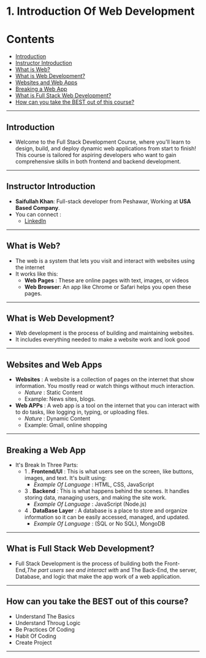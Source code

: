 # 1. **Introduction Of Web Development**
# Contents
 - [Introduction](#Introduction)
 - [Instructor Introduction](#instructor-introduction)
 - [What is Web?](#What-is-Web?)
 - [What is Web Development?](#What-is-Web-Development?)
 - [Websites and Web Apps](#Websites-and-Web-Apps)
 - [Breaking a Web App](#Breaking-a-Web-App)
 - [What is Full Stack Web Development?](#What-is-Full-Stack-Web-Wevelopment?)
 - [How can you take the BEST out of this course?](#How-can-you-take-the-BEST-out-of-this-ourse?)
------
## Introduction
- Welcome to the Full Stack Development Course, where you'll learn to design, build, and deploy dynamic web applications from start to 
  finish! This course is tailored for aspiring developers who want to gain comprehensive skills in both frontend and backend development. 
------
## Instructor Introduction
- **Saifullah Khan**: Full-stack developer from Peshawar, Working at **USA Based  Company**.
- You can connect :
  - [LinkedIn](https://www.linkedin.com/in/saifullah-khan-4aa554231/)
------
## What is Web?
- The web is a system that lets you visit and interact with websites using the internet
- It works like this:
  - **Web Pages**  : These are online pages with text, images, or videos
  - **Web Browser**: An app like Chrome or Safari helps you open these pages. 
------
## What is Web Development?
- Web development is the process of building and maintaining websites.
- It includes everything needed to make a website work and look good
------
## Websites and Web Apps
- **Websites** : A website is a collection of pages on the internet that show information. You mostly read or watch things without much interaction.
   - *Nature* : Static Content
   - Example: News sites, blogs.
- **Web APPs** : A web app is a tool on the internet that you can interact with to do tasks, like logging in, typing, or uploading files.
  - *Nature* : Dynamic Content
  - Example: Gmail, online shopping 
------
## Breaking a Web App
- It's Break In Three Parts:
  - 1 . **Frontend/UI** :  This is what users see on the screen, like buttons, images, and text. It's built using:
       - *Example Of Language* : HTML, CSS, JavaScript
  - 3 . **Backend**  : This is what happens behind the scenes. It handles storing data, managing users, and making the site work.
       - *Example Of Language* : JavaScript (Node.js)
  - 4 . **DataBase Layer**  : A database is a place to store and organize information so it can be easily accessed, managed, and updated.
       - *Example Of Language* : (SQL or No SQL), MongoDB   
------
## What is Full Stack Web Development?
- Full Stack Development is the process of building both the Front-End,*The part users see and interact with* and The Back-End, the server, Database, and logic that make the app work of a web application.
------
## How can you take the BEST out of this course?
- Understand The Basics
- Understand Throug Logic
- Be Practices Of Coding
- Habit Of Coding
- Create Project
  

---



